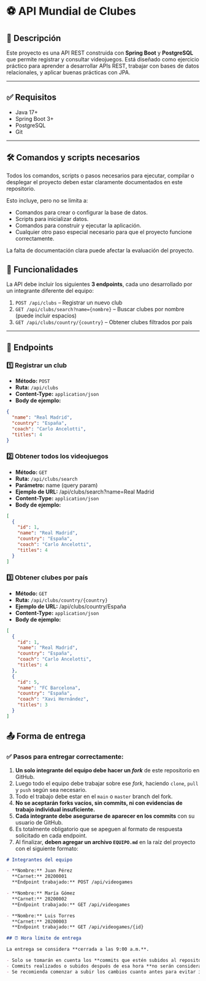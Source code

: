 # ⚽ API Mundial de Clubes

## 🧾 Descripción

Este proyecto es una API REST construida con **Spring Boot** y **PostgreSQL** que permite registrar y consultar videojuegos. Está diseñado como ejercicio práctico para aprender a desarrollar APIs REST, trabajar con bases de datos relacionales, y aplicar buenas prácticas con JPA.

---

## ✅ Requisitos

- Java 17+
- Spring Boot 3+
- PostgreSQL
- Git

---

## 🛠️ Comandos y scripts necesarios

Todos los comandos, scripts o pasos necesarios para ejecutar, compilar o desplegar el proyecto deben estar claramente documentados en este repositorio.

Esto incluye, pero no se limita a:

- Comandos para crear o configurar la base de datos.
- Scripts para inicializar datos.
- Comandos para construir y ejecutar la aplicación.
- Cualquier otro paso especial necesario para que el proyecto funcione correctamente.

La falta de documentación clara puede afectar la evaluación del proyecto.

## 📌 Funcionalidades

La API debe incluir los siguientes **3 endpoints**, cada uno desarrollado por un integrante diferente del equipo:

1. `POST /api/clubs` – Registrar un nuevo club  
2. `GET /api/clubs/search?name={nombre}` – Buscar clubes por nombre (puede incluir espacios)  
3. `GET /api/clubs/country/{country}` – Obtener clubes filtrados por país

---

## 🔁 Endpoints

### 1️⃣ Registrar un club

- **Método:** `POST`  
- **Ruta:** `/api/clubs`  
- **Content-Type:** `application/json`  
- **Body de ejemplo:**

```json
{
  "name": "Real Madrid",
  "country": "España",
  "coach": "Carlo Ancelotti",
  "titles": 4
}
```

### 2️⃣ Obtener todos los videojuegos
- **Método:** `GET`  
- **Ruta:** `/api/clubs/search`
- **Parámetro:** name (query param)
- **Ejemplo de URL:** /api/clubs/search?name=Real Madrid
- **Content-Type:** `application/json`  
- **Body de ejemplo:**

```json
[
  {
    "id": 1,
    "name": "Real Madrid",
    "country": "España",
    "coach": "Carlo Ancelotti",
    "titles": 4
  }
]

```

### 3️⃣  Obtener clubes por país

- **Método:** `GET`  
- **Ruta:** `/api/clubs/country/{country}`
- **Ejemplo de URL:** /api/clubs/country/España
- **Content-Type:** `application/json`  
- **Body de ejemplo:**

```json
[
  {
    "id": 1,
    "name": "Real Madrid",
    "country": "España",
    "coach": "Carlo Ancelotti",
    "titles": 4
  },
  {
    "id": 5,
    "name": "FC Barcelona",
    "country": "España",
    "coach": "Xavi Hernández",
    "titles": 3
  }
]

```
## 📤 Forma de entrega

### ✅ Pasos para entregar correctamente:

1. **Un solo integrante del equipo debe hacer un _fork_** de este repositorio en GitHub.
2. Luego todo el equipo debe trabajar sobre ese _fork_, haciendo `clone`, `pull` y `push` según sea necesario.
3. Todo el trabajo debe estar en el `main` o `master` branch del fork.
4. **No se aceptarán forks vacíos, sin commits, ni con evidencias de trabajo individual insuficiente.**
5. **Cada integrante debe asegurarse de aparecer en los commits** con su usuario de GitHub.
6. Es totalmente obligatorio que se apeguen al formato de respuesta solicitado en cada endpoint.
7. Al finalizar, **deben agregar un archivo `EQUIPO.md`** en la raíz del proyecto con el siguiente formato:

```markdown
# Integrantes del equipo

- **Nombre:** Juan Pérez  
  **Carnet:** 20200001  
  **Endpoint trabajado:** POST /api/videogames

- **Nombre:** María Gómez  
  **Carnet:** 20200002  
  **Endpoint trabajado:** GET /api/videogames

- **Nombre:** Luis Torres  
  **Carnet:** 20200003  
  **Endpoint trabajado:** GET /api/videogames/{id}

## ⏰ Hora límite de entrega

La entrega se considera **cerrada a las 9:00 a.m.**.

- Solo se tomarán en cuenta los **commits que estén subidos al repositorio antes de las 9:00 a.m.**
- Commits realizados o subidos después de esa hora **no serán considerados**.
- Se recomienda comenzar a subir los cambios cuanto antes para evitar inconvenientes de último momento.
